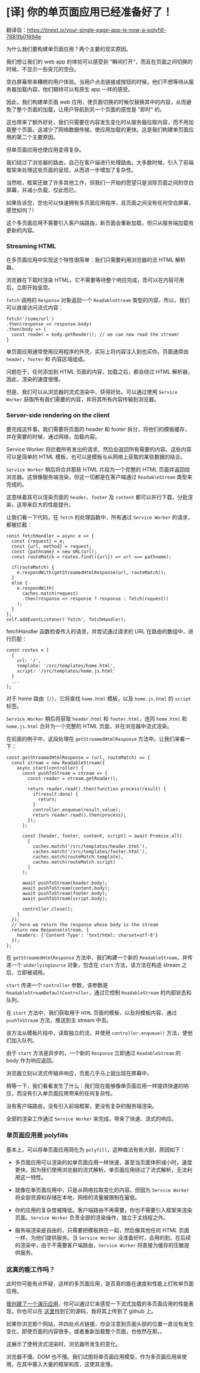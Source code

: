 # [译] 你的单页面应用已经准备好了！



翻译自：https://itnext.io/your-single-page-app-is-now-a-polyfill-7881fb01694e



为什么我们要构建单页面应用？两个主要的现实原因。



我们想让我们的 web app 的体验可以感受到 ”瞬间打开“，而且在页面之间切换的时候，不显示一些突兀的空白。



空白屏幕带来糟糕的用户体验。当用户点击链接或按钮的时候，他们不想等待从服务器加载内容。他们期待可以有原生 app 一样的感受。



因此，我们构建单页面 web 应用，使页面切换的时候仅替换其中的内容，从而避免了整个页面的加载，让用户导航到另一个页面的感觉是 ”即时“ 的。



这也带来了额外好处，我们只需要在内容发生变化时从服务器拉取内容，而不用加载整个页面。这减少了网络数据传输，使应用加载的更快。这是我们构建单页面应用的第二个主要原因。



但单页面应用也使应用变得复杂。



我们绕过了浏览器的路由，自己在客户端进行处理路由。大多数时候，引入了前端框架来处理这些页面的呈现，从而进一步增加了复杂性。



当然啦，框架还做了许多其他工作，但我们一开始的愿望只是消除页面之间的空白屏幕，并减小负载，仅此而已。



如果告诉您，您也可以快速拥有多页面应用程序，且页面之间没有任何空白屏幕，感觉如何？l



这个多页面应用不需要引入客户端路由，新页面会重新加载，但只从服务端加载有更新的内容。



### Streaming HTML



在多页面应用中实现这个特性很简单：我们只需要利用浏览器的流 HTML 解析器。



浏览器在下载时渲染 HTML。它不需要等待整个响应完成，而可以在内容可用后，立即开始呈现。



`fetch` 调用的 `Response` 对象返回一个 `ReadableStream` 类型的内容，所以，我们可以直接访问流式内容：



```
fetch('/some/url')
.then(response => response.body)
.then(body => {
  const reader = body.getReader(); // we can now read the stream!
}
```



单页面应用通常使用应用程序的外壳，实际上将内容注入到也买你。页面通常由 `header`，`footer` 和 内容区域组成。



问题在于，任何添加到 HTML 页面的内容，加载之后，都会绕过 HTML 解析器，因此，渲染的速度很慢。



但是，我们可以从浏览器的流式渲染中，获得好处。可以通过使用 `Service Worker` 获取所有我们需要的内容，并将其所有内容传输到浏览器。



### Server-side rendering on the client

要完成这件事，我们需要将页面的 header 和 footer 拆分，将他们的模板缓存，并在需要的时候，通过网络，加载内容。



Service Worker 将拦截所有发出的请求，然后会返回所有需要的内容。这些内容可以是简单的 HTML 模板，也可以是模板与从网络上获取的某些数据的结合。



`Service Worker` 稍后将合并那些 HTML 片段为一个完整的 HTML 页面并返回给浏览器。这很像服务端渲染，但这一切都是在客户端通过 `ReadableStream` 类型来完成的。



这意味着其可以渲染页面的 `header`、`footer` 及 `content` 都可以并行下载，分批渲染，这带来巨大的性能提升。



让我们看一下代码，在 `fetch` 的处理函数中，所有通过 `Service Worker` 的请求，都被拦截：



```
const fetchHandler = async e => {
  const {request} = e;
  const {url, method} = request;
  const {pathname} = new URL(url);
  const routeMatch = routes.find(({url}) => url === pathname);

  if(routeMatch) {
    e.respondWith(getStreamedHtmlResponse(url, routeMatch));
  }
  else {
    e.respondWith(
      caches.match(request)
      .then(response => response ? response : fetch(request))
    );
  }
};
self.addEventListener('fetch', fetchHandler);
```



fetchHandler 函数检查传入的请求，并尝试通过请求的 URL 在路由的数组中，进行匹配：



```
const routes = [
  {
    url: '/',
    template: '/src/templates/home.html',
    script: '/src/templates/home.js.html'
  }
  ...
];
```



对于 home 路由（`/`），它将查找 `home.html` 模板，以及 `home.js.html` 的 `script` 标签。



`Service Worker` 稍后将获取 `header.html` 和 `footer.html`，连同 `home.html` 和 `home.js.html` 合并为一个完整的 HTML 页面，并在浏览器中流式渲染。



在前面的例子中，这段处理在 `getStreamedHtmlResponse` 方法中。让我们来看一下：



````
const getStreamedHtmlResponse = (url, routeMatch) => {
  const stream = new ReadableStream({
    async start(controller) {
      const pushToStream = stream => {
        const reader = stream.getReader();

        return reader.read().then(function process(result) {
          if(result.done) {
            return;
          }
          controller.enqueue(result.value);
          return reader.read().then(process);
        });
      };

      const [header, footer, content, script] = await Promise.all(
        [
          caches.match('/src/templates/header.html'),
          caches.match('/src/templates/footer.html'),
          caches.match(routeMatch.template),
          caches.match(routeMatch.script)
        ]
      );

      await pushToStream(header.body);
      await pushToStream(content.body);
      await pushToStream(footer.body);
      await pushToStream(script.body);

      controller.close();
    }
  });
  // here we return the response whose body is the stream
  return new Response(stream, {
    headers: {'Content-Type': 'text/html; charset=utf-8'}
  });
};
````



在 `getStreamedHtmlResponse` 方法中，我们构建一个新的 `ReadableStream`，并传递一个 `underlyingSource` 对象，包含在 `start` 方法，该方法在构造 stream 之后，立即被调用。



`start` 传递一个 `controller` 参数，该参数是 `ReadableStreamDefaultController`，通过它控制 `ReadableStream` 的内部状态和队列。



在 `start` 方法中，我们获取用于 `HTML` 页面的模板，以及将模板内容，通过 `pushToStream` 方法，推送到主 stream 中去。



该方法从模板片段中，读取独立的流，并使用 `controller.enqueue()` 方法，使他们加入队列。



由于 `start` 方法是异步的，一个新的 `Response` 立即通过 `ReadableStream` 的 body 作为响应返回。



浏览器立刻以流式传输并响应，页面几乎马上就出现在屏幕中。



稍等一下，我们看看发生了什么：我们现在能够像单页面应用一样提供快速的响应，而没有引入单页面应用带来的任何复杂性。



没有客户端路由，没有引入前端框架，更没有复杂的服务端渲染。



全部的渲染工作通过 `Service Worker` 来完成，带来了快速、流式的响应。



### 单页面应用是 polyfills



基本上，可以将单页面应用简化为 `polyfill`，这种做法有些大胆，原因如下：



- 多页面应用可以渲染的如单页面应用一样快速，甚至当页面体积减小时，速度更快，因为我们使用浏览器的流式解析。单页面应用绕过了流式解析，无法利用这一特性。

- 就像在单页面应用中，只是从网络拉取变化的内容。但因为 `Service Worker` 将全部资源和存储在本地，网络的流量被限制在最低。
- 你的应用的复杂度被降低。客户端路由不再需要，你也不需要引入框架来渲染页面。`Service Worker` 负责全部的渲染操作，独立于主线程之外。
- 服务端渲染是自由的，只需要把模板拼在一起，然后像其他任何 HTML 页面一样，为他们提供服务。当 `Service Worker` 没准备好时，会用的到。在后续的渲染中，由于不需要客户端路由，`Service Worker` 将直接为缓存的压敏提供服务。



### 这真的能工作吗？



此时你可能有点怀疑，这样的多页面应用，是否真的能在速度和性能上打败单页面应用。 



[我创建了一个演示应用](https://instantmultipageapp.com/)，你可以通过它来感受一下流式加载的多页面应用的性能表现。你也可以在 [这里](https://github.com/DannyMoerkerke/instant-multi-page-app)找到它的源码，我将其上传到了 github 上。



如果你浏览那个网站，并四处点点链接，你会注意到页面头部的位置一直没有发生变化，即使页面的内容很多，或者重新加载整个页面，也依然在那。。



这展示了使用流式渲染时，浏览器所发生的变化。



浏览器不慢。DOM 也不慢。我们试图将单页面应用模型，作为多页面应用来使用，在其中塞入大量的框架和库，这使其变慢。





